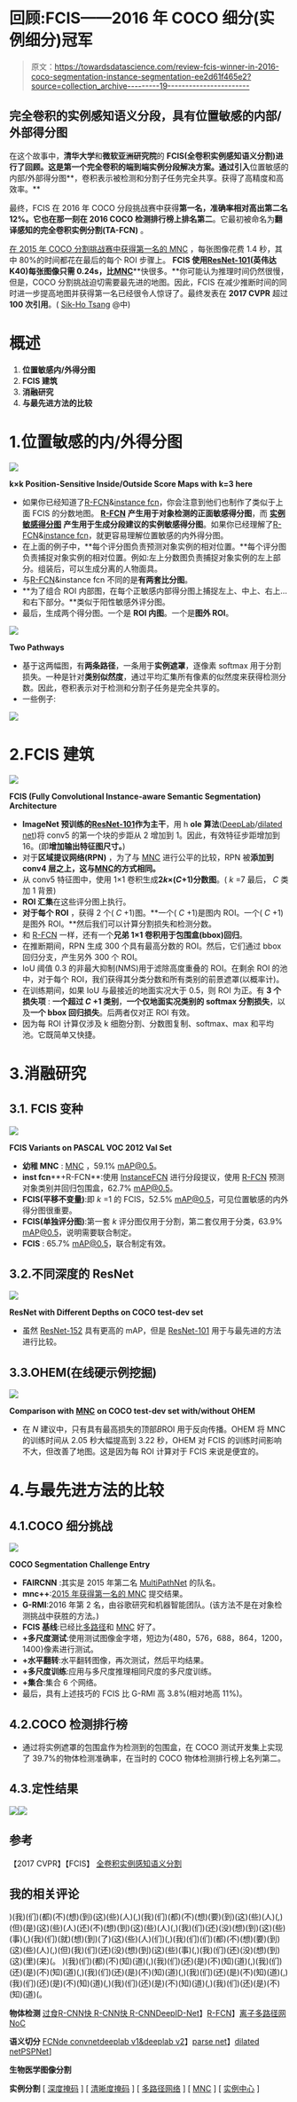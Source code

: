 # 回顾:FCIS——2016 年 COCO 细分(实例细分)冠军

> 原文：<https://towardsdatascience.com/review-fcis-winner-in-2016-coco-segmentation-instance-segmentation-ee2d61f465e2?source=collection_archive---------19----------------------->

## 完全卷积的实例感知语义分段，具有位置敏感的内部/外部得分图

在这个故事中，**清华大学**和**微软亚洲研究院**的 **FCIS(全卷积实例感知语义分割)**进行了回顾。这是第一个完全卷积的端到端实例分段解决方案**。通过引入**位置敏感的内部/外部得分图**，卷积表示被检测和分割子任务完全共享。获得了高精度和高效率。**

最终，FCIS 在 2016 年 COCO 分段挑战赛中获得**第一名，准确率相对高出第二名 12%。**它也在那一刻**在 2016 COCO 检测排行榜上排名第二**。它最初被命名为**翻译感知的完全卷积实例分割(TA-FCN)** 。

[在 2015 年 COCO 分割挑战赛中获得第一名的 MNC](/review-mnc-multi-task-network-cascade-winner-in-2015-coco-segmentation-instance-segmentation-42a9334e6a34) ，每张图像花费 1.4 秒，其中 80%的时间都花在最后的每个 ROI 步骤上。 **FCIS 使用**[**ResNet-101**](/review-resnet-winner-of-ilsvrc-2015-image-classification-localization-detection-e39402bfa5d8)**(英伟达 K40)每张图像只需 0.24s，比**[**MNC**](/review-mnc-multi-task-network-cascade-winner-in-2015-coco-segmentation-instance-segmentation-42a9334e6a34)**快很多。**你可能认为推理时间仍然很慢，但是，COCO 分割挑战迫切需要最先进的地图。因此，FCIS 在减少推断时间的同时进一步提高地图并获得第一名已经很令人惊讶了。最终发表在 **2017 CVPR** 超过 **100 次引用**。( [Sik-Ho Tsang](https://medium.com/u/aff72a0c1243?source=post_page-----ee2d61f465e2--------------------------------) @中)

# 概述

1.  **位置敏感内/外得分图**
2.  **FCIS 建筑**
3.  **消融研究**
4.  **与最先进方法的比较**

# 1.位置敏感的内/外得分图

![](img/877e6bae994961c4b24b9aabc7cbcf03.png)

**k×k Position-Sensitive Inside/Outside Score Maps with k=3 here**

*   如果你已经知道了[R-FCN](/review-r-fcn-positive-sensitive-score-maps-object-detection-91cd2389345c)&[instance fcn](/review-instancefcn-instance-sensitive-score-maps-instance-segmentation-dbfe67d4ee92)，你会注意到他们也制作了类似于上面 FCIS 的分数地图。 [**R-FCN**](/review-r-fcn-positive-sensitive-score-maps-object-detection-91cd2389345c) **产生用于对象检测的正面敏感得分图**，而 [**实例敏感得分图**](/review-instancefcn-instance-sensitive-score-maps-instance-segmentation-dbfe67d4ee92) **产生用于生成分段建议的实例敏感得分图**。如果你已经理解了[R-FCN](/review-r-fcn-positive-sensitive-score-maps-object-detection-91cd2389345c)&[instance fcn](/review-instancefcn-instance-sensitive-score-maps-instance-segmentation-dbfe67d4ee92)，就更容易理解位置敏感的内外得分图。
*   在上面的例子中，**每个评分图负责预测对象实例的相对位置。**每个评分图负责捕捉对象实例的相对位置。例如:左上分数图负责捕捉对象实例的左上部分。组装后，可以生成分离的人物面具。
*   与[R-FCN](/review-r-fcn-positive-sensitive-score-maps-object-detection-91cd2389345c)&instance fcn 不同的是**有两套比分图**。
*   **为了组合 ROI 内部图，在每个正敏感内部得分图上捕捉左上、中上、右上…和右下部分。**类似于阳性敏感外评分图。
*   最后，生成两个得分图。一个是 **ROI 内图**。一个是**图外 ROI**。

![](img/ee191ceb8900b73b13fb164d0599a3ee.png)

**Two Pathways**

*   基于这两幅图，有**两条路径**，一条用于**实例遮罩**，逐像素 softmax 用于分割损失。一种是针对**类别似然度**，通过平均汇集所有像素的似然度来获得检测分数。因此，卷积表示对于检测和分割子任务是完全共享的。
*   一些例子:

![](img/3057d3a1042591ce3c1928faf1843aa2.png)

# 2.FCIS 建筑

![](img/03433420d3bda96a029c30f8ec5a2096.png)

**FCIS (Fully Convolutional Instance-aware Semantic Segmentation) Architecture**

*   **ImageNet 预训练的**[**ResNet-101**](/review-resnet-winner-of-ilsvrc-2015-image-classification-localization-detection-e39402bfa5d8)**作为主干**，用 h **ole 算法**([DeepLab](/review-deeplabv1-deeplabv2-atrous-convolution-semantic-segmentation-b51c5fbde92d)/[dilated net](/review-dilated-convolution-semantic-segmentation-9d5a5bd768f5))将 conv5 的第一个块的步距从 2 增加到 1。因此，有效特征步距增加到 16。(即**增加输出特征图尺寸。**)
*   对于**区域提议网络(RPN)** ，为了与 [MNC](/review-mnc-multi-task-network-cascade-winner-in-2015-coco-segmentation-instance-segmentation-42a9334e6a34) 进行公平的比较，RPN 被**添加到 conv4 层之上，这与**[**MNC**](/review-mnc-multi-task-network-cascade-winner-in-2015-coco-segmentation-instance-segmentation-42a9334e6a34)**的方式相同。**
*   从 conv5 特征图中，使用 1×1 卷积生成**2*k*×(*C*+1)分数图**。( *k* =7 最后， *C* 类加 1 背景)
*   **ROI 汇集**在这些评分图上执行。
*   **对于每个 ROI** ，获得 2 个( *C* +1)图。**一个( *C* +1)是图内 ROI。一个( *C* +1)是图外 ROI。**然后我们可以计算分割损失和检测分数。
*   和 [R-FCN](/review-r-fcn-positive-sensitive-score-maps-object-detection-91cd2389345c) 一样，还有一个**兄弟 1×1 卷积用于包围盒(bbox)回归**。
*   在推断期间，RPN 生成 300 个具有最高分数的 ROI。然后，它们通过 bbox 回归分支，产生另外 300 个 ROI。
*   IoU 阈值 0.3 的非最大抑制(NMS)用于滤除高度重叠的 ROI。在剩余 ROI 的池中，对于每个 ROI，我们获得其分类分数和所有类别的前景遮罩(以概率计)。
*   在训练期间，如果 IoU 与最接近的地面实况大于 0.5，则 ROI 为正。有 **3 个损失项** : **一个超过 *C* +1 类别**，**一个仅地面实况类别的 softmax 分割损失**，以及**一个 bbox 回归损失**。后两者仅对正 ROI 有效。
*   因为每 ROI 计算仅涉及 k 细胞分割、分数图复制、softmax、max 和平均池。它既简单又快捷。

# 3.**消融研究**

## 3.1. **FCIS 变种**

![](img/86ffd03cea7ca01690f7b7b844443031.png)

**FCIS Variants on PASCAL VOC 2012 Val Set**

*   **幼稚 MNC** : [MNC](/review-mnc-multi-task-network-cascade-winner-in-2015-coco-segmentation-instance-segmentation-42a9334e6a34) ，59.1% mAP@0.5。
*   **inst fcn****+R-FCN**:使用 [InstanceFCN](/review-instancefcn-instance-sensitive-score-maps-instance-segmentation-dbfe67d4ee92) 进行分段提议，使用 [R-FCN](/review-r-fcn-positive-sensitive-score-maps-object-detection-91cd2389345c) 预测对象类别并回归包围盒，62.7% mAP@0.5。
*   **FCIS(平移不变量)**:即 *k* =1 的 FCIS，52.5% mAP@0.5，可见位置敏感的内外得分图很重要。
*   **FCIS(单独评分图)**:第一套 *k* 评分图仅用于分割，第二套仅用于分类，63.9% mAP@0.5，说明需要联合制定。
*   **FCIS** : 65.7% mAP@0.5，联合制定有效。

## 3.2.不同深度的 ResNet

![](img/4f5dc94db130686c301aef8f8bb3a483.png)

**ResNet with Different Depths on COCO test-dev set**

*   虽然 [ResNet-152](/review-resnet-winner-of-ilsvrc-2015-image-classification-localization-detection-e39402bfa5d8) 具有更高的 mAP，但是 [ResNet-101](/review-resnet-winner-of-ilsvrc-2015-image-classification-localization-detection-e39402bfa5d8) 用于与最先进的方法进行比较。

## 3.3.OHEM(在线硬示例挖掘)

![](img/b871f9d41ca6d517a97936d3951626e0.png)

**Comparison with** [**MNC**](/review-mnc-multi-task-network-cascade-winner-in-2015-coco-segmentation-instance-segmentation-42a9334e6a34) **on COCO test-dev set with/without OHEM**

*   在 *N* 建议中，只有具有最高损失的顶部*B*ROI 用于反向传播。OHEM 将 MNC 的训练时间从 2.05 秒大幅提高到 3.22 秒，OHEM 对 FCIS 的训练时间影响不大，但改善了地图。这是因为每 ROI 计算对于 FCIS 来说是便宜的。

# 4.与最先进方法的比较

## 4.1.COCO 细分挑战

![](img/91d23cf409b10b0b5b4e30132e71a936.png)

**COCO Segmentation Challenge Entry**

*   **FAIRCNN** :其实是 2015 年第二名 [MultiPathNet](/review-multipath-mpn-1st-runner-up-in-2015-coco-detection-segmentation-object-detection-ea9741e7c413) 的队名。
*   **mnc++**:[2015 年获得第一名的 MNC](/review-mnc-multi-task-network-cascade-winner-in-2015-coco-segmentation-instance-segmentation-42a9334e6a34) 提交结果。
*   **G-RMI**:2016 年第 2 名，由谷歌研究和机器智能团队。(该方法不是在对象检测挑战中获胜的方法。)
*   **FCIS 基线**:已经比[多路径](/review-multipath-mpn-1st-runner-up-in-2015-coco-detection-segmentation-object-detection-ea9741e7c413)和 [MNC](/review-mnc-multi-task-network-cascade-winner-in-2015-coco-segmentation-instance-segmentation-42a9334e6a34) 好了。
*   **+多尺度测试**:使用测试图像金字塔，短边为{480，576，688，864，1200，1400}像素进行测试。
*   **+水平翻转**:水平翻转图像，再次测试，然后平均结果。
*   **+多尺度训练**:应用与多尺度推理相同尺度的多尺度训练。
*   **+集合**:集合 6 个网络。
*   最后，具有上述技巧的 FCIS 比 G-RMI 高 3.8%(相对地高 11%)。

## 4.2.COCO 检测排行榜

*   通过将实例遮罩的包围盒作为检测到的包围盒，在 COCO 测试开发集上实现了 39.7%的物体检测准确率，在当时的 COCO 物体检测排行榜上名列第二。

## 4.3.定性结果

![](img/e004c4e45c9401f8387770c620371639.png)![](img/9fb1436edd061fb3b644a53eab32809f.png)

## 参考

【2017 CVPR】【FCIS】
[全卷积实例感知语义分割](https://arxiv.org/abs/1611.07709)

## 我的相关评论

)(我)(们)(都)(不)(想)(到)(这)(些)(人)(,)(我)(们)(都)(不)(想)(要)(到)(这)(些)(人)(,)(但)(是)(这)(些)(人)(还)(不)(想)(到)(这)(些)(人)(,)(我)(们)(还)(没)(想)(到)(这)(些)(事)(,)(我)(们)(就)(想)(到)(了)(这)(些)(人)(们)(,)(我)(们)(们)(都)(不)(想)(要)(到)(这)(些)(人)(,)(但)(我)(们)(还)(没)(想)(到)(这)(些)(事)(,)(我)(们)(还)(没)(想)(到)(这)(里)(来)(。 )(我)(们)(都)(不)(知)(道)(,)(我)(们)(还)(是)(不)(知)(道)(,)(我)(们)(还)(是)(不)(知)(道)(,)(我)(们)(还)(是)(不)(知)(道)(,)(我)(们)(还)(是)(不)(知)(道)(,)(我)(们)(还)(是)(不)(知)(道)(,)(我)(们)(还)(是)(不)(知)(道)(,)(我)(们)(还)(是)(不)(知)(道)(。

**物体检测** [过食](https://medium.com/coinmonks/review-of-overfeat-winner-of-ilsvrc-2013-localization-task-object-detection-a6f8b9044754)[R-CNN](https://medium.com/coinmonks/review-r-cnn-object-detection-b476aba290d1)[快 R-CNN](https://medium.com/coinmonks/review-fast-r-cnn-object-detection-a82e172e87ba)[快 R-CNN](/review-faster-r-cnn-object-detection-f5685cb30202)[DeepID-Net](/review-deepid-net-def-pooling-layer-object-detection-f72486f1a0f6)】[R-FCN](/review-r-fcn-positive-sensitive-score-maps-object-detection-91cd2389345c)】[离子](/review-ion-inside-outside-net-2nd-runner-up-in-2015-coco-detection-object-detection-da19993f4766)[多路径网](/review-multipath-mpn-1st-runner-up-in-2015-coco-detection-segmentation-object-detection-ea9741e7c413)[NoC](https://medium.com/datadriveninvestor/review-noc-winner-in-2015-coco-ilsvrc-detection-object-detection-d5cc84e372a)

**语义切分** [FCN](/review-fcn-semantic-segmentation-eb8c9b50d2d1)[de convnet](/review-deconvnet-unpooling-layer-semantic-segmentation-55cf8a6e380e)[deeplab v1&deeplab v2](/review-deeplabv1-deeplabv2-atrous-convolution-semantic-segmentation-b51c5fbde92d)】[parse net](https://medium.com/datadriveninvestor/review-parsenet-looking-wider-to-see-better-semantic-segmentation-aa6b6a380990)】[dilated net](/review-dilated-convolution-semantic-segmentation-9d5a5bd768f5)[PSPNet](/review-pspnet-winner-in-ilsvrc-2016-semantic-segmentation-scene-parsing-e089e5df177d)]

**生物医学图像分割** 

**实例分割** [ [深度掩码](/review-deepmask-instance-segmentation-30327a072339) ] [ [清晰度掩码](/review-sharpmask-instance-segmentation-6509f7401a61) ] [ [多路径网络](/review-multipath-mpn-1st-runner-up-in-2015-coco-detection-segmentation-object-detection-ea9741e7c413) ] [ [MNC](/review-mnc-multi-task-network-cascade-winner-in-2015-coco-segmentation-instance-segmentation-42a9334e6a34) ] [ [实例中心](/review-instancefcn-instance-sensitive-score-maps-instance-segmentation-dbfe67d4ee92) ]